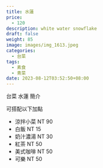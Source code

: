 ```yaml
---
title: 水蓮
price:
  - 120
description: white water snowflake
draft: false
weight: 85
image: images/img_1613.jpeg
categories:
  - 台菜
tags:
  - 素食
  - 青菜
date: 2023-08-12T03:52:50+08:00
---
```


台菜 水蓮 簡介

可搭配以下加點

- 涼拌小菜  NT 90
- 白飯 NT 15
- 奶汁濃湯 NT 30
- 紅茶  NT 50
- 美式咖啡 NT 50
- 可樂 NT 50
